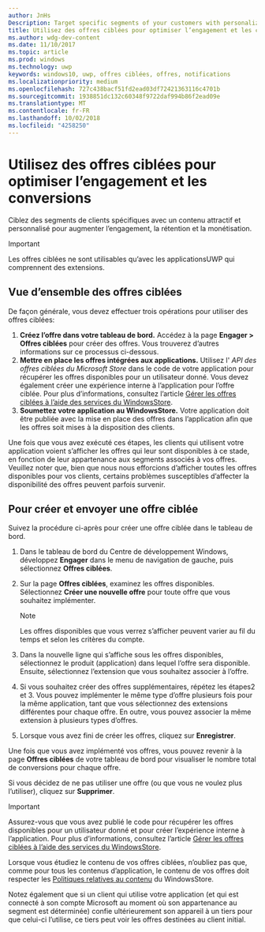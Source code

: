 ```yaml
---
author: JnHs
Description: Target specific segments of your customers with personalized content to increase engagement, retention, and monetization.
title: Utilisez des offres ciblées pour optimiser l’engagement et les conversions
ms.author: wdg-dev-content
ms.date: 11/10/2017
ms.topic: article
ms.prod: windows
ms.technology: uwp
keywords: windows10, uwp, offres ciblées, offres, notifications
ms.localizationpriority: medium
ms.openlocfilehash: 727c438bacf51fd2ead03df72421363116c4701b
ms.sourcegitcommit: 1938851dc132c60348f9722daf994b86f2ead09e
ms.translationtype: MT
ms.contentlocale: fr-FR
ms.lasthandoff: 10/02/2018
ms.locfileid: "4258250"
---
```

# <a name="use-targeted-offers-to-maximize-engagement-and-conversions"></a>Utilisez des offres ciblées pour optimiser l’engagement et les conversions

Ciblez des segments de clients spécifiques avec un contenu attractif et personnalisé pour augmenter l’engagement, la rétention et la monétisation.

> [!IMPORTANT]
> Les offres ciblées ne sont utilisables qu’avec les applicationsUWP qui comprennent des extensions.

## <a name="targeted-offer-overview"></a>Vue d’ensemble des offres ciblées

De façon générale, vous devez effectuer trois opérations pour utiliser des offres ciblées:

1. **Créez l’offre dans votre tableau de bord.** Accédez à la page **Engager > Offres ciblées** pour créer des offres. Vous trouverez d’autres informations sur ce processus ci-dessous.
2. **Mettre en place les offres intégrées aux applications.** Utilisez l' *API des offres ciblées du Microsoft Store* dans le code de votre application pour récupérer les offres disponibles pour un utilisateur donné. Vous devez également créer une expérience interne à l’application pour l’offre ciblée. Pour plus d’informations, consultez l’article [Gérer les offres ciblées à l’aide des services du WindowsStore](../monetize/manage-targeted-offers-using-windows-store-services.md).
3. **Soumettez votre application au WindowsStore.** Votre application doit être publiée avec la mise en place des offres dans l’application afin que les offres soit mises à la disposition des clients.

Une fois que vous avez exécuté ces étapes, les clients qui utilisent votre application voient s’afficher les offres qui leur sont disponibles à ce stade, en fonction de leur appartenance aux segments associés à vos offres. Veuillez noter que, bien que nous nous efforcions d’afficher toutes les offres disponibles pour vos clients, certains problèmes susceptibles d’affecter la disponibilité des offres peuvent parfois survenir.


## <a name="to-create-and-send-a-targeted-offer"></a>Pour créer et envoyer une offre ciblée

Suivez la procédure ci-après pour créer une offre ciblée dans le tableau de bord.

1.  Dans le tableau de bord du Centre de développement Windows, développez **Engager** dans le menu de navigation de gauche, puis sélectionnez **Offres ciblées**.
2.  Sur la page **Offres ciblées**, examinez les offres disponibles. Sélectionnez **Créer une nouvelle offre** pour toute offre que vous souhaitez implémenter.

    > [!NOTE]
    > Les offres disponibles que vous verrez s’afficher peuvent varier au fil du temps et selon les critères du compte.

3.  Dans la nouvelle ligne qui s’affiche sous les offres disponibles, sélectionnez le produit (application) dans lequel l’offre sera disponible. Ensuite, sélectionnez l’extension que vous souhaitez associer à l’offre.
4.  Si vous souhaitez créer des offres supplémentaires, répétez les étapes2 et 3. Vous pouvez implémenter le même type d’offre plusieurs fois pour la même application, tant que vous sélectionnez des extensions différentes pour chaque offre. En outre, vous pouvez associer la même extension à plusieurs types d’offres.
5.  Lorsque vous avez fini de créer les offres, cliquez sur **Enregistrer**.

Une fois que vous avez implémenté vos offres, vous pouvez revenir à la page **Offres ciblées** de votre tableau de bord pour visualiser le nombre total de conversions pour chaque offre.

Si vous décidez de ne pas utiliser une offre (ou que vous ne voulez plus l’utiliser), cliquez sur **Supprimer**.

> [!IMPORTANT]
> Assurez-vous que vous avez publié le code pour récupérer les offres disponibles pour un utilisateur donné et pour créer l’expérience interne à l’application. Pour plus d’informations, consultez l’article [Gérer les offres ciblées à l’aide des services du WindowsStore](../monetize/manage-targeted-offers-using-windows-store-services.md).
>
> Lorsque vous étudiez le contenu de vos offres ciblées, n’oubliez pas que, comme pour tous les contenus d’application, le contenu de vos offres doit respecter les [Politiques relatives au contenu](https://docs.microsoft.com/en-us/legal/windows/agreements/store-policies) du WindowsStore.
>
> Notez également que si un client qui utilise votre application (et qui est connecté à son compte Microsoft au moment où son appartenance au segment est déterminée) confie ultérieurement son appareil à un tiers pour que celui-ci l’utilise, ce tiers peut voir les offres destinées au client initial.
